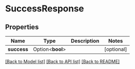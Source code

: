 # SuccessResponse

## Properties

Name | Type | Description | Notes
------------ | ------------- | ------------- | -------------
**success** | Option<**bool**> |  | [optional]

[[Back to Model list]](../README.md#documentation-for-models) [[Back to API list]](../README.md#documentation-for-api-endpoints) [[Back to README]](../README.md)


